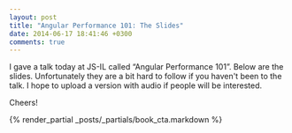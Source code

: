 ```yaml
---
layout: post
title: "Angular Performance 101: The Slides"
date: 2014-06-17 18:41:46 +0300
comments: true
---
```


I gave a talk today at JS-IL called “Angular Performance 101”. Below are the slides. Unfortunately they are a bit hard to follow if you haven't been to the talk. I hope to upload a version with audio if people will be interested.

Cheers!

<script async class="speakerdeck-embed" data-id="f94e6280d8620131c71d7688a83edbce" data-ratio="1.33333333333333" src="//speakerdeck.com/assets/embed.js"></script>

{% render_partial _posts/_partials/book_cta.markdown %}
